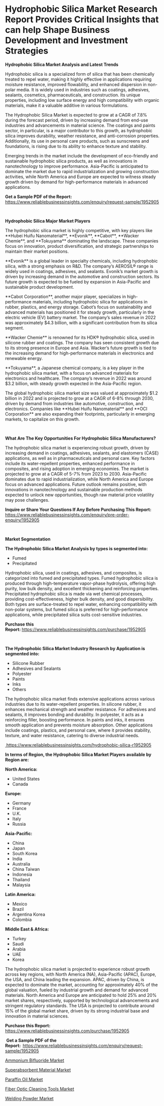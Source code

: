 <p><h1>Hydrophobic Silica Market Research Report Provides Critical Insights that can help Shape Business Development and Investment Strategies</h1></p><p><strong>Hydrophobic Silica Market Analysis and Latest Trends</strong></p>
<p><p>Hydrophobic silica is a specialized form of silica that has been chemically treated to repel water, making it highly effective in applications requiring moisture resistance, improved flowability, and enhanced dispersion in non-polar media. It is widely used in industries such as coatings, adhesives, sealants, cosmetics, pharmaceuticals, and construction. Its unique properties, including low surface energy and high compatibility with organic materials, make it a valuable additive in various formulations.</p><p>The Hydrophobic Silica Market is expected to grow at a CAGR of 7.8% during the forecast period, driven by increasing demand from end-use industries and advancements in material science. The coatings and paints sector, in particular, is a major contributor to this growth, as hydrophobic silica improves durability, weather resistance, and anti-corrosion properties. Additionally, its use in personal care products, such as sunscreens and foundations, is rising due to its ability to enhance texture and stability.</p><p>Emerging trends in the market include the development of eco-friendly and sustainable hydrophobic silica products, as well as innovations in nanotechnology to improve performance. Asia-Pacific is anticipated to dominate the market due to rapid industrialization and growing construction activities, while North America and Europe are expected to witness steady growth driven by demand for high-performance materials in advanced applications.</p></p>
<p><strong>Get a Sample PDF of the Report:&nbsp;</strong> <a href="https://www.reliablebusinessinsights.com/enquiry/request-sample/1952905?utm_campaign=63&utm_medium=2&utm_source=Github&utm_content=ia&utm_term=26012025&utm_id=hydrophobic-silica">https://www.reliablebusinessinsights.com/enquiry/request-sample/1952905</a></p>
<p>&nbsp;</p>
<p><strong>Hydrophobic Silica Major Market Players</strong></p>
<p><p>The hydrophobic silica market is highly competitive, with key players like **Hubei Huifu Nanomaterial**, **Evonik**, **Cabot**, **Wacker Chemie**, and **Tokuyama** dominating the landscape. These companies focus on innovation, product diversification, and strategic partnerships to maintain their market positions.</p><p>**Evonik** is a global leader in specialty chemicals, including hydrophobic silica, with a strong emphasis on R&D. The company’s AEROSIL® range is widely used in coatings, adhesives, and sealants. Evonik’s market growth is driven by increasing demand in the automotive and construction sectors. Its future growth is expected to be fueled by expansion in Asia-Pacific and sustainable product development.</p><p>**Cabot Corporation**, another major player, specializes in high-performance materials, including hydrophobic silica for applications in rubber, plastics, and energy storage. Cabot’s focus on sustainability and advanced materials has positioned it for steady growth, particularly in the electric vehicle (EV) battery market. The company’s sales revenue in 2022 was approximately $4.3 billion, with a significant contribution from its silica segment.</p><p>**Wacker Chemie** is renowned for its HDK® hydrophobic silica, used in silicone rubber and coatings. The company has seen consistent growth due to its strong presence in Europe and Asia. Wacker’s future growth is tied to the increasing demand for high-performance materials in electronics and renewable energy.</p><p>**Tokuyama**, a Japanese chemical company, is a key player in the hydrophobic silica market, with a focus on advanced materials for electronics and healthcare. The company’s revenue in 2022 was around $3.2 billion, with steady growth expected in the Asia-Pacific region.</p><p>The global hydrophobic silica market size was valued at approximately $1.2 billion in 2022 and is projected to grow at a CAGR of 6-8% through 2030, driven by demand from industries like automotive, construction, and electronics. Companies like **Hubei Huifu Nanomaterial** and **OCI Corporation** are also expanding their footprints, particularly in emerging markets, to capitalize on this growth.</p></p>
<p>&nbsp;</p>
<p><strong>What Are The Key Opportunities For Hydrophobic Silica Manufacturers?</strong></p>
<p><p>The hydrophobic silica market is experiencing robust growth, driven by increasing demand in coatings, adhesives, sealants, and elastomers (CASE) applications, as well as in pharmaceuticals and personal care. Key factors include its water-repellent properties, enhanced performance in composites, and rising adoption in emerging economies. The market is projected to grow at a CAGR of 5-7% from 2023 to 2030. Asia-Pacific dominates due to rapid industrialization, while North America and Europe focus on advanced applications. Future outlook remains positive, with innovations in nanotechnology and sustainable production methods expected to unlock new opportunities, though raw material price volatility may pose challenges.</p></p>
<p><strong>Inquire or Share Your Questions If Any Before Purchasing This Report:</strong> <a href="https://www.reliablebusinessinsights.com/enquiry/pre-order-enquiry/1952905?utm_campaign=63&utm_medium=2&utm_source=Github&utm_content=ia&utm_term=26012025&utm_id=hydrophobic-silica">https://www.reliablebusinessinsights.com/enquiry/pre-order-enquiry/1952905</a></p>
<p>&nbsp;</p>
<p><strong>Market Segmentation</strong></p>
<p><strong>The Hydrophobic Silica Market Analysis by types is segmented into:</strong></p>
<p><ul><li>Fumed</li><li>Precipitated</li></ul></p>
<p><p>Hydrophobic silica, used in coatings, adhesives, and composites, is categorized into fumed and precipitated types. Fumed hydrophobic silica is produced through high-temperature vapor-phase hydrolysis, offering high purity, low bulk density, and excellent thickening and reinforcing properties. Precipitated hydrophobic silica is made via wet chemical processes, providing cost-effectiveness, higher bulk density, and good dispersibility. Both types are surface-treated to repel water, enhancing compatibility with non-polar systems, but fumed silica is preferred for high-performance applications, while precipitated silica suits cost-sensitive industries.</p></p>
<p><strong>Purchase this Report:&nbsp;</strong><a href="https://www.reliablebusinessinsights.com/purchase/1952905?utm_campaign=63&utm_medium=2&utm_source=Github&utm_content=ia&utm_term=26012025&utm_id=hydrophobic-silica">https://www.reliablebusinessinsights.com/purchase/1952905</a></p>
<p>&nbsp;</p>
<p><strong>The Hydrophobic Silica Market Industry Research by Application is segmented into:</strong></p>
<p><ul><li>Silicone Rubber</li><li>Adhesives and Sealants</li><li>Polyester</li><li>Paints</li><li>Inks</li><li>Others</li></ul></p>
<p><p>The hydrophobic silica market finds extensive applications across various industries due to its water-repellent properties. In silicone rubber, it enhances mechanical strength and weather resistance. For adhesives and sealants, it improves bonding and durability. In polyester, it acts as a reinforcing filler, boosting performance. In paints and inks, it ensures smooth application and prevents moisture absorption. Other applications include coatings, plastics, and personal care, where it provides stability, texture, and water resistance, catering to diverse industrial needs.</p></p>
<p><a href="https://www.reliablebusinessinsights.com/hydrophobic-silica-r1952905?utm_campaign=63&utm_medium=2&utm_source=Github&utm_content=ia&utm_term=26012025&utm_id=hydrophobic-silica">&nbsp;https://www.reliablebusinessinsights.com/hydrophobic-silica-r1952905</a></p>
<p><strong>In terms of Region, the Hydrophobic Silica Market Players available by Region are:</strong></p>
<p>
    <p> <strong> North America: </strong>
        <ul>
            <li>United States</li>
            <li>Canada</li>
        </ul>
        </p> 
    <p> <strong> Europe: </strong>
        <ul>
            <li>Germany</li>
            <li>France</li>
            <li>U.K.</li>
            <li>Italy</li>
            <li>Russia</li>
        </ul>
        </p> 
    <p> <strong> Asia-Pacific: </strong>
        <ul>
            <li>China</li>
            <li>Japan</li>
            <li>South Korea</li>
            <li>India</li>
            <li>Australia</li>
            <li>China Taiwan</li>
            <li>Indonesia</li>
            <li>Thailand</li>
            <li>Malaysia</li>
        </ul>
        </p> 
    <p> <strong> Latin America: </strong>
        <ul>
            <li>Mexico</li>
            <li>Brazil</li>
            <li>Argentina Korea</li>
            <li>Colombia</li>
        </ul>
        </p> 
    <p> <strong> Middle East & Africa: </strong>
        <ul>
            <li>Turkey</li>
            <li>Saudi</li>
            <li>Arabia</li>
            <li>UAE</li>
            <li>Korea</li>
        </ul>
    </p>
    </p>
<p><p>The hydrophobic silica market is projected to experience robust growth across key regions, with North America (NA), Asia-Pacific (APAC), Europe, the USA, and China leading the expansion. APAC, driven by China, is expected to dominate the market, accounting for approximately 40% of the global valuation, fueled by industrial growth and demand for advanced materials. North America and Europe are anticipated to hold 25% and 20% market shares, respectively, supported by technological advancements and stringent regulatory standards. The USA is projected to contribute around 15% of the global market share, driven by its strong industrial base and innovation in material sciences.</p></p>
<p><strong>Purchase this Report: </strong><a href="https://www.reliablebusinessinsights.com/purchase/1952905?utm_campaign=63&utm_medium=2&utm_source=Github&utm_content=ia&utm_term=26012025&utm_id=hydrophobic-silica">https://www.reliablebusinessinsights.com/purchase/1952905</a></p>
<p>&nbsp;<strong>Get a Sample PDF of the Report:&nbsp;&nbsp;</strong><a href="https://www.reliablebusinessinsights.com/enquiry/request-sample/1952905?utm_campaign=63&utm_medium=2&utm_source=Github&utm_content=ia&utm_term=26012025&utm_id=hydrophobic-silica">https://www.reliablebusinessinsights.com/enquiry/request-sample/1952905</a></p>
<p><strong></strong></p>
<p><p><a href="https://github.com/tshumaalzlam0/Market-Research-Report-List-1/blob/main/ammonium-bifluoride-market.md?utm_campaign=63&utm_medium=2&utm_source=Github&utm_content=ia&utm_term=26012025&utm_id=hydrophobic-silica">Ammonium Bifluoride Market</a></p><p><a href="https://github.com/toldenargelia86/Market-Research-Report-List-1/blob/main/superabsorbent-material-market.md?utm_campaign=63&utm_medium=2&utm_source=Github&utm_content=ia&utm_term=26012025&utm_id=hydrophobic-silica">Superabsorbent Material Market</a></p><p><a href="https://github.com/tashiafun920/Market-Research-Report-List-1/blob/main/paraffin-oil-market.md?utm_campaign=63&utm_medium=2&utm_source=Github&utm_content=ia&utm_term=26012025&utm_id=hydrophobic-silica">Paraffin Oil Market</a></p><p><a href="https://github.com/bornergabrielle89/Market-Research-Report-List-1/blob/main/fiber-optic-cleaning-tools-market.md?utm_campaign=63&utm_medium=2&utm_source=Github&utm_content=ia&utm_term=26012025&utm_id=hydrophobic-silica">Fiber Optic Cleaning Tools Market</a></p><p><a href="https://github.com/lessielawlis/Market-Research-Report-List-1/blob/main/welding-powder-market.md?utm_campaign=63&utm_medium=2&utm_source=Github&utm_content=ia&utm_term=26012025&utm_id=hydrophobic-silica">Welding Powder Market</a></p></p>